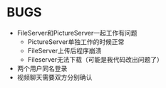 # BUGS

- FileServer和PictureServer一起工作有问题
  - PictureServer单独工作的时候正常
  - FileServer上传后程序崩溃
  - Fileserver无法下载（可能是我代码改出问题了）
- 两个用户同名登录
- 视频聊天需要双方分别确认

